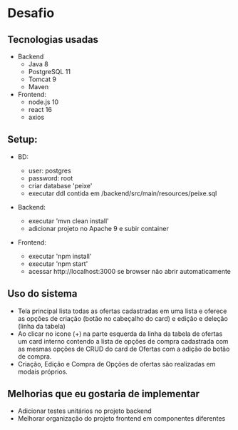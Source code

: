 # Desafio 
## Tecnologias usadas
* Backend
  * Java 8
  * PostgreSQL 11
  * Tomcat 9
  * Maven
* Frontend:
  * node.js 10
  * react 16
  * axios

## Setup:
* BD:
  * user: postgres
  * password: root 
  * criar database 'peixe'
  * executar ddl contida em /backend/src/main/resources/peixe.sql

* Backend:
  * executar 'mvn clean install'
  * adicionar projeto no Apache 9 e subir container

* Frontend:
  * executar 'npm install'
  * executar 'npm start'
  * acessar http://localhost:3000 se browser não abrir automaticamente

## Uso do sistema
* Tela principal lista todas as ofertas cadastradas em uma lista e oferece as opções de criação (botão no cabeçalho do card) e edição e deleção (linha da tabela)
* Ao clicar no icone (+) na parte esquerda da linha da tabela de ofertas um card interno contendo a lista de opções de compra cadastrada com as mesmas opções de CRUD do card de Ofertas com a adição do botão de compra.
* Criação, Edição e Compra de Opções de ofertas são realizadas em modais próprios.

## Melhorias que eu gostaria de implementar
* Adicionar testes unitários no projeto backend
* Melhorar organização do projeto frontend em componentes diferentes
